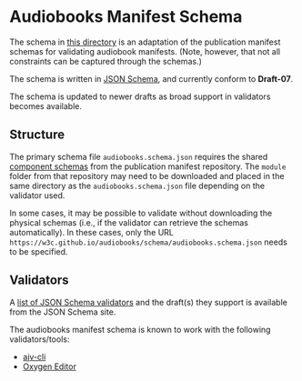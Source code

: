 # Audiobooks Manifest Schema

The schema in [this directory](https://github.com/w3c/audiobooks/tree/master/schema) is an adaptation of the publication manifest schemas for validating audiobook manifests. (Note, however, that not all constraints can be captured through the schemas.)

The schema is written in [JSON Schema](https://json-schema.org/), and currently conform to **Draft-07**.

The schema is updated to newer drafts as broad support in validators becomes available. 

## Structure

The primary schema file `audiobooks.schema.json` requires the shared [component schemas](https://github.com/w3c/pub-manifest/tree/master/schema/) from the publication manifest repository. The `module` folder from that repository may need to be downloaded and placed in the same directory as the `audiobooks.schema.json` file depending on the validator used.

In some cases, it may be possible to validate without downloading the physical schemas (i.e., if the validator can retrieve the schemas automatically). In these cases, only the URL `https://w3c.github.io/audiobooks/schema/audiobooks.schema.json` needs to be specified.

## Validators

A [list of JSON Schema validators](https://json-schema.org/implementations.html) and the draft(s) they support is available from the JSON Schema site.

The audiobooks manifest schema is known to work with the following validators/tools:

- [ajv-cli](https://github.com/jessedc/ajv-cli)
- [Oxygen Editor](https://www.oxygenxml.com/)
